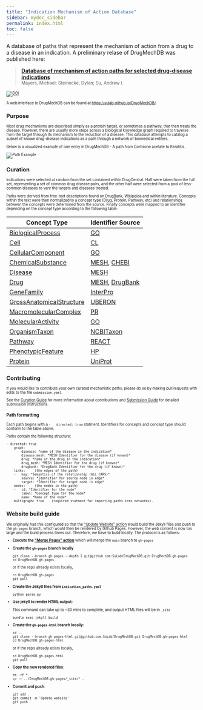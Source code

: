 ```yaml
---
title: "Indication Mechanism of Action Database"
sidebar: mydoc_sidebar
permalink: index.html
toc: false 
---
```


A database of paths that represent the mechanism of action from a drug to a disease in an indication. A preliminary relase of DrugMechDB was published here:

> [**Database of mechanism of action paths for selected drug-disease indications**](https://zenodo.org/record/3708278)
<br><Small>Mayers, Michael; Steinecke, Dylan; Su, Andrew I.<small><br>

[![DOI](https://zenodo.org/badge/DOI/10.5281/zenodo.3708278.svg)](https://doi.org/10.5281/zenodo.3708278)

A web interface to DrugMechDB can be found at https://sulab.github.io/DrugMechDB/.

## Purpose

Most drug mechanisms are described simply as a protein target, or sometimes a pathway, that then treats the disease.
However, there are usually more steps across a biological knowledge graph required to traverse from the target through
its mechanism to the reduction of a disease.  This database attempts to catalog a subset of known drug-disease indications
as a path through a network of biomedical entities.

Below is a visualized example of one entry in DrugMechDB - A path from Cortisone acetate to Keratitis.

![Path Example](path.png)


## Curation

Indications were selected at random from the set contained within DrugCentral. Half were taken from the full set,
representing a set of common drug disease pairs, and the other half were selected from a pool of less-common diseases
to vary the targets and diseases treated.

Paths were derived from free-text descriptions found on DrugBank, Wikipeida and within literature. Concepts within the
text were then normalized to a concept type (Drug, Protein, Pathway, etc) and relationships between the concepts were
determined from the source. Finally concepts were mapped to an identifier depending on the concept type according to
the following table:

|Concept Type                                                    | Identifier Source    |
|-----------------------------------------------------------------------------------------------------|--------------------------|
|[BiologicalProcess](https://biolink.github.io/biolink-model/docs/BiologicalProcess.html)  |  [GO](http://geneontology.org/)  |
|[Cell](https://biolink.github.io/biolink-model/docs/Cell.html)  |  [CL](http://www.obofoundry.org/ontology/cl.html) |
|[CellularComponent](https://biolink.github.io/biolink-model/docs/CellularComponent.html)  |  [GO](http://geneontology.org/)  |
|[ChemicalSubstance](https://biolink.github.io/biolink-model/docs/ChemicalSubstance.html)  |  [MESH](https://meshb.nlm.nih.gov/), [CHEBI](https://www.ebi.ac.uk/chebi/) |
|[Disease](https://biolink.github.io/biolink-model/docs/Disease.html)  |  [MESH](https://meshb.nlm.nih.gov/)  |
|[Drug](https://biolink.github.io/biolink-model/docs/Drug.html)  |  [MESH](https://meshb.nlm.nih.gov/), [DrugBank](https://go.drugbank.com/) |
|[GeneFamily](https://biolink.github.io/biolink-model/docs/GeneFamily.html)  |  [InterPro](https://www.ebi.ac.uk/interpro/) |
|[GrossAnatomicalStructure](https://biolink.github.io/biolink-model/docs/GrossAnatomicalStructure.html)  |  [UBERON](https://www.ebi.ac.uk/ols/ontologies/uberon)  |
|[MacromolecularComplex](https://biolink.github.io/biolink-model/docs/MacromolecularComplexMixin.html)  |  [PR](https://www.ebi.ac.uk/ols/ontologies/pr)  |
|[MolecularActivity](https://biolink.github.io/biolink-model/docs/MolecularActivity.html)  |  [GO](http://geneontology.org/)  |
|[OrganismTaxon](https://biolink.github.io/biolink-model/docs/OrganismTaxon.html)  |  [NCBITaxon](https://www.ncbi.nlm.nih.gov/Taxonomy/Browser/wwwtax.cgi)  |
|[Pathway](https://biolink.github.io/biolink-model/docs/Pathway.html)  |  [REACT](https://reactome.org/)  |
|[PhenotypicFeature](https://biolink.github.io/biolink-model/docs/PhenotypicFeature.html)  |  [HP](https://hpo.jax.org/app/)  |
|[Protein](https://biolink.github.io/biolink-model/docs/Protein.html)  |  [UniProt](https://www.uniprot.org/)  |


## Contributing

If you would like to contribute your own curated mechanistic paths, please do so by making pull requests
with edits to the file `submission.yaml`.

See the [Curation Guide](CurationGuide.md) for more information about contributions and [Submission Guide](SubmissionGuide.md) for
detailed submission instructions.

### Path formatting

Each path begins with a `-   directed: true` statment. Identifiers for concepts and concept type
should conform to the table above.

Paths contain the following structure:

    - directed: true
        graph:
            disease: *name of the disease in the indication*
            disease_mesh: *MESH Identifier for the disease (if known)*
            drug: *name of the drug in the indication*
            drug_mesh: *MESH Identifier for the drug (if known)*
            drugbank: *DrugBank Identifier for the drug (if known)*
        links:     (the edges of the path)
        -   key: *Semantics of the relationship (ALL CAPS)*
            source: *Identifier for source node in edge*
            target: *Identifier for target node in edge*
        nodes:     (the nodes in the path)
        -   id: *Identifier for the node*
            label: *Concept type for the node*
            name: *Name of the node*
        multigraph: true    (required statment for importing paths into networkx).


## Website build guide

We originally had this configured so that the ["Update Website" action](https://github.com/SuLab/DrugMechDB/actions/workflows/update-website.yaml) would build the Jekyll files and push to the `gh-pages` branch, which would then be rendered by Github Pages.  However, the web content is now too large and the build process times out.  Therefore, we have to build locally.  The protocol is as follows:
    
* **Execute the ["Merge Pages" action](https://github.com/SuLab/DrugMechDB/actions/workflows/merge-pages.yaml)** which will merge the `main` branch to `gh-pages`
* **Create the `gh-pages` branch locally**
    
    ```
    git clone --branch gh-pages --depth 1 git@github.com:SuLab/DrugMechDB.git DrugMechDB.gh-pages
    cd DrugMechDB.gh-pages
    ``` 
    
    or if the repo already exists locally, 
    ```
    cd DrugMechDB.gh-pages
    git pull
    ```
* **Create the Jekyll files from `indication_paths.yaml`**
    
    ```
    python parse.py
    ```
* **Use jekyll to render HTML output**: 
    
    This command can take up to ~30 mins to complete, and output HTML files will be in `_site`
    ```
    bundle exec jekyll build
    ```
* **Create the `gh-pages-html` branch locally**: 
    
    ```
    cd ..
    git clone --branch gh-pages-html git@github.com:SuLab/DrugMechDB.git DrugMechDB.gh-pages-html
    cd DrugMechDB.gh-pages-html
    ``` 
    or if the repo already exists locally, 
    
    ```
    cd DrugMechDB.gh-pages-html
    git pull
    ```
* **Copy the new rendered files**: 
    
    ```
    rm -rf *
    cp -r ../DrugMechDB.gh-pages/_site/* .
    ```
* **Commit and push**: 
    
    ```
    git add .
    git commit -m 'Update website'
    git push
    ```
